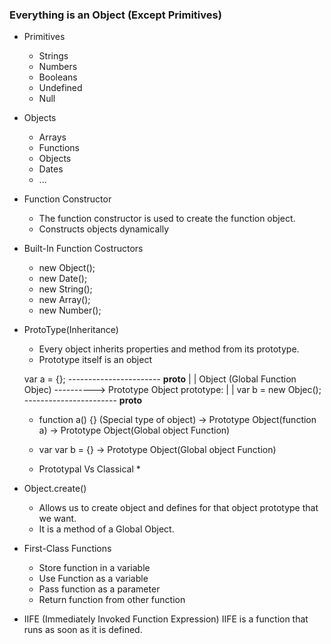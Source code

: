 ### Everything is an Object (Except Primitives)
- Primitives
	* Strings
	* Numbers 
	* Booleans
	* Undefined
	* Null 

- Objects
	* Arrays
	* Functions
	* Objects	
	* Dates
	* ...


- Function Constructor 
	* The function constructor is used to create the function object.
	* Constructs objects dynamically


- Built-In Function Costructors
	* new Object();
	* new Date();
	* new String();
	* new Array();
	* new Number();


- ProtoType(Inheritance)
	* Every object inherits properties and method from its prototype.
	* Prototype itself is an object

	var a = {};             -----------------------
		     __proto__                        |
						      |
	Object
	(Global Function Objec) ---------->       Prototype Object
		     prototype:                       |
						      |
	var b = new Objec();    -----------------------
		     __proto__

	* function a() {} (Special type of object)	-> Prototype Object(function a)
							-> Prototype Object(Global object Function)
	
	* var var b = {} 				-> Prototype Object(Global object Function)
	
	- Prototypal Vs Classical
		*  


- Object.create()
	* Allows us to create object and defines for that object prototype that we want.
	* It is a method of a Global Object.


- First-Class Functions 
	* Store function in a variable
	* Use Function as a variable
	* Pass function as a parameter
	* Return function from other function


- IIFE (Immediately Invoked Function Expression)
	IIFE is a function that runs as soon as it is defined.



	
